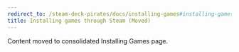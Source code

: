```yaml
---
redirect_to: /steam-deck-pirates/docs/installing-games#installing-games-through-steam
title: Installing games through Steam (Moved)
---
```

Content moved to consolidated Installing Games page.
